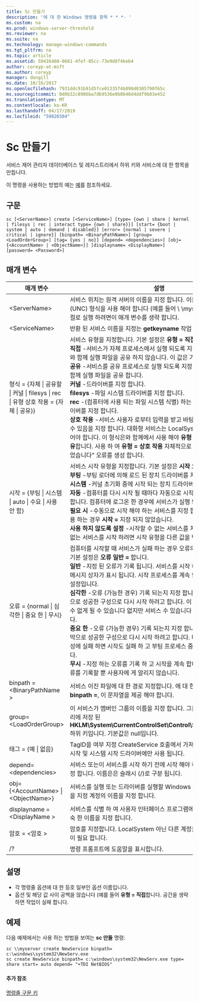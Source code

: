 ```yaml
---
title: Sc 만들기
description: '에 대 한 Windows 명령을 항목 * * *- '
ms.custom: na
ms.prod: windows-server-threshold
ms.reviewer: na
ms.suite: na
ms.technology: manage-windows-commands
ms.tgt_pltfrm: na
ms.topic: article
ms.assetid: 59416460-0661-4fef-85cc-73e9d8f4beb4
author: coreyp-at-msft
ms.author: coreyp
manager: dongill
ms.date: 10/16/2017
ms.openlocfilehash: 7931ddc91b91d5fce01335f4b090d0305790f65c
ms.sourcegitcommit: 0d0b32c8986ba7db9536e0b8648d4ddf9b03e452
ms.translationtype: MT
ms.contentlocale: ko-KR
ms.lasthandoff: 04/17/2019
ms.locfileid: "59826504"
---
```

# <a name="sc-create"></a>Sc 만들기



서비스 제어 관리자 데이터베이스 및 레지스트리에서 하위 키와 서비스에 대 한 항목을 만듭니다.

이 명령을 사용하는 방법의 예는 [예](#BKMK_examples)를 참조하세요.

## <a name="syntax"></a>구문

```
sc [<ServerName>] create [<ServiceName>] [type= {own | share | kernel | filesys | rec | interact type= {own | share}}] [start= {boot | system | auto | demand | disabled}] [error= {normal | severe | critical | ignore}] [binpath= <BinaryPathName>] [group= <LoadOrderGroup>] [tag= {yes | no}] [depend= <dependencies>] [obj= {<AccountName> | <ObjectName>}] [displayname= <DisplayName>] [password= <Password>]
```

## <a name="parameters"></a>매개 변수

|매개 변수|설명|
|---------|-----------|
|\<ServerName>|서비스 위치는 원격 서버의 이름을 지정 합니다. 이름에는 범용 명명 규칙 (UNC) 형식을 사용 해야 합니다 (예를 들어 \\ \\myserver). SC.exe를 로컬로 실행 하려면이 매개 변수를 생략 합니다.|
|\<ServiceName>|반환 된 서비스 이름을 지정는 **getkeyname** 작업 합니다.|
|형식 = {자체 \| 공유할 \| 커널 \| filesys \| rec \| 유형 상호 작용 = {자체 \| 공유}}|서비스 유형을 지정합니다. 기본 설정은 **유형 = 직접**합니다.</br>**직접** -서비스가 자체 프로세스에서 실행 되도록 지정 합니다. 다른 서비스와 함께 실행 파일을 공유 하지 않습니다. 이 값은 기본 설정입니다.</br>**공유** -서비스를 공유 프로세스로 실행 되도록 지정 합니다. 다른 서비스와 함께 실행 파일을 공유 합니다.</br>**커널** -드라이버를 지정 합니다.</br>**filesys** -파일 시스템 드라이버를 지정 합니다.</br>**rec** -(컴퓨터에 사용 되는 파일 시스템 식별) 하는 파일 시스템 인식 드라이버를 지정 합니다.</br>**상호 작용** -서비스 사용자 로부터 입력을 받고 바탕 화면에서 상호 작용할 수 있음을 지정 합니다. 대화형 서비스는 LocalSystem 계정에서 실행 되어야 합니다. 이 형식은와 함께에서 사용 해야 **유형 = 자체** 또는 **유형 = 공유**합니다. 사용 하 여 **유형 = 상호 작용** 자체적으로 "매개 변수가 잘못 되었습니다" 오류를 생성 합니다.|
|시작 = {부팅 \| 시스템 \| auto \| 수요 \| 사용 안 함}|서비스 시작 유형을 지정합니다. 기본 설정은 **시작 요청 =** 합니다.</br>**부팅** -부팅 로더에 의해 로드 된 장치 드라이버를 지정 합니다.</br>**시스템** -커널 초기화 중에 시작 되는 장치 드라이버를 지정 합니다.</br>**자동** -컴퓨터를 다시 시작 될 때마다 자동으로 시작 하는 서비스를 지정 합니다. 컴퓨터에 로그온 한 경우에 서비스가 실행 되는 참고 합니다.</br>**필요 시** -수동으로 시작 해야 하는 서비스를 지정 합니다. 이 기본값을 사용 하는 경우 **시작 =** 지정 되지 않았습니다.</br>**사용 하지 않도록 설정** -시작할 수 없는 서비스를 지정 합니다. 사용할 수 없는 서비스를 시작 하려면 시작 유형을 다른 값을 변경 합니다.|
|오류 = {normal \| 심각한 \| 중요 한 \| 무시}|컴퓨터를 시작할 때 서비스가 실패 하는 경우 오류의 심각도 지정 합니다. 기본 설정은 **오류 일반 =** 합니다.</br>**일반** -지정 된 오류가 기록 됩니다. 서비스를 시작 하지 못했음을 알리는 메시지 상자가 표시 됩니다. 시작 프로세스를 계속 합니다. 이 값은 기본 설정입니다.</br>**심각한** -오류 (가능한 경우) 기록 되는지 지정 합니다. 컴퓨터가는 마지막으로 성공한 구성으로 다시 시작 하려고 합니다. 이 컴퓨터를 다시 시작할 수 없게 될 수 있습니다 없지만 서비스 수 있습니다 하지 실행할 수 있습니다.</br>**중요 한** -오류 (가능한 경우) 기록 되는지 지정 합니다. 컴퓨터가는 마지막으로 성공한 구성으로 다시 시작 하려고 합니다. 마지막으로 성공한 구성에 실패 하면 시작도 실패 하 고 부팅 프로세스 중지 오류를 중단 합니다.</br>**무시** -지정 하는 오류를 기록 하 고 시작을 계속 합니다. 이벤트 로그에 오류를 기록할 뿐 사용자에 게 알리지 않습니다.|
|binpath = \<BinaryPathName >|서비스 이진 파일에 대 한 경로 지정합니다. 에 대 한 기본값이 없으면 **binpath =**, 이 문자열을 제공 해야 합니다.|
|group= \<LoadOrderGroup>|이 서비스가 멤버인 그룹의 이름을 지정 합니다. 그룹 목록에서 레지스트리에 저장 된 **HKLM\System\CurrentControlSet\Control\ServiceGroupOrder** 하위 키입니다. 기본값은 null입니다.|
|태그 = {예 \| 없음}|TagID을 여부 지정 CreateService 호출에서 가져옵니다. 태그는 부팅 시작 및 시스템 시작 드라이버에만 사용 됩니다.|
|depend= \<dependencies>|서비스 또는이 서비스를 시작 하기 전에 시작 해야 하는 그룹의 이름을 지정 합니다. 이름은은 슬래시 (/)로 구분 됩니다.|
|obj= {\<AccountName> \| \<ObjectName>}|서비스를 실행 또는 드라이버를 실행할 Windows 드라이버 개체의 이름을 지정 계정의 이름을 지정 합니다.|
|displayname = \<DisplayName >|서비스를 식별 하 여 사용자 인터페이스 프로그램에서 사용할 수 있는 친숙 한 이름을 지정 합니다.|
|암호 = \<암호 >|암호를 지정합니다. LocalSystem 아닌 다른 계정을 사용 하는 경우 이것이 필요 합니다.|
|/?|명령 프롬프트에 도움말을 표시합니다.|

## <a name="remarks"></a>설명

-   각 명령줄 옵션에 대 한 등호 일부인 옵션 이름입니다.
-   옵션 및 해당 값 사이 공백을 않습니다 (예를 들어 **유형 = 직접**합니다. 공간을 생략 하면 작업이 실패 합니다.

## <a name="BKMK_examples"></a>예제

다음 예제에서는 사용 하는 방법을 보여는 **sc 만들** 명령:
```
sc \\myserver create NewService binpath= c:\windows\system32\NewServ.exe
sc create NewService binpath= c:\windows\system32\NewServ.exe type= share start= auto depend= "+TDI NetBIOS"
```

#### <a name="additional-references"></a>추가 참조

[명령줄 구문 키](command-line-syntax-key.md)
